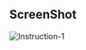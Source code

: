  
 
## ScreenShot
![Instruction-1](https://github.com/shlifedev/UnityTimeSlider/blob/master/sample.gif)
